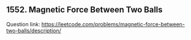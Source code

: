 ## 1552. Magnetic Force Between Two Balls

Question link: https://leetcode.com/problems/magnetic-force-between-two-balls/description/